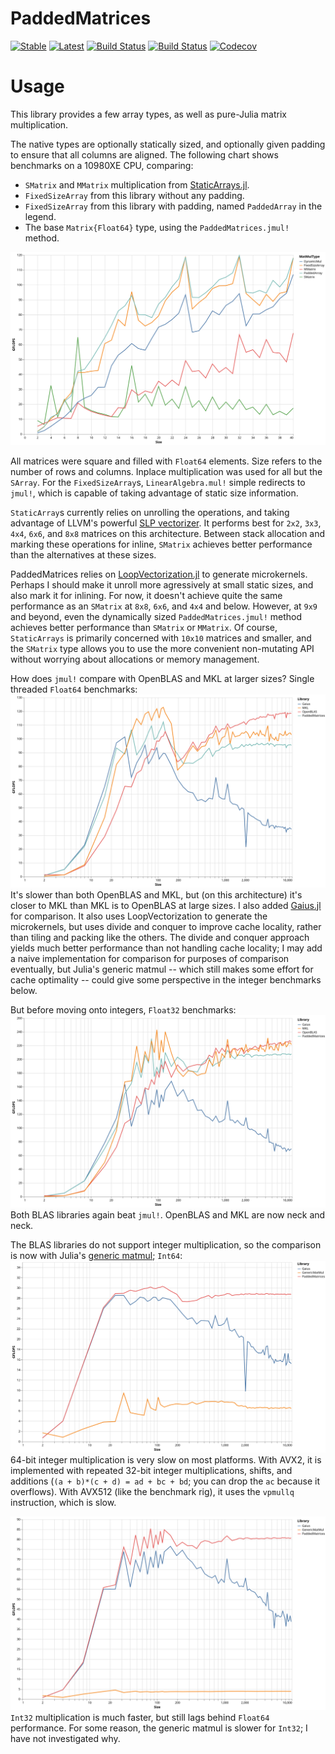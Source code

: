 # PaddedMatrices

[![Stable](https://img.shields.io/badge/docs-stable-blue.svg)](https://chriselrod.github.io/PaddedMatrices.jl/stable)
[![Latest](https://img.shields.io/badge/docs-latest-blue.svg)](https://chriselrod.github.io/PaddedMatrices.jl/latest)
[![Build Status](https://travis-ci.com/chriselrod/PaddedMatrices.jl.svg?branch=master)](https://travis-ci.com/chriselrod/PaddedMatrices.jl)
[![Build Status](https://ci.appveyor.com/api/projects/status/github/chriselrod/PaddedMatrices.jl?svg=true)](https://ci.appveyor.com/project/chriselrod/PaddedMatrices-jl)
[![Codecov](https://codecov.io/gh/chriselrod/PaddedMatrices.jl/branch/master/graph/badge.svg)](https://codecov.io/gh/chriselrod/PaddedMatrices.jl)

# Usage

This library provides a few array types, as well as pure-Julia matrix multiplication.

The native types are optionally statically sized, and optionally given padding to ensure that all columns are aligned. The following chart shows benchmarks on a 10980XE CPU, comparing:

* `SMatrix` and `MMatrix` multiplication from [StaticArrays.jl](https://github.com/JuliaArrays/StaticArrays.jl).
* `FixedSizeArray` from this library without any padding.
* `FixedSizeArray` from this library with padding, named `PaddedArray` in the legend.
* The base `Matrix{Float64}` type, using the `PaddedMatrices.jmul!` method.

![SizedArrayBenchmarks](docs/src/assets/sizedarrayBenchmarks.svg)

All matrices were square and filled with `Float64` elements. Size refers to the number of rows and columns.
Inplace multiplication was used for all but the `SArray`. For the `FixedSizeArray`s, `LinearAlgebra.mul!` simple redirects to `jmul!`, which is capable of taking advantage of static size information.

`StaticArray`s currently relies on unrolling the operations, and taking advantage of LLVM's powerful [SLP vectorizer](https://llvm.org/docs/Vectorizers.html#the-slp-vectorizer). It performs best for `2x2`, `3x3`, `4x4`, `6x6`, and `8x8` matrices on this architecture. Between stack allocation and marking these operations for inline, `SMatrix` achieves better performance than the alternatives at these sizes.

PaddedMatrices relies on [LoopVectorization.jl](https://github.com/chriselrod/LoopVectorization.jl) to generate microkernels. Perhaps I should make it unroll more agressively at small static sizes, and also mark it for inlining. For now, it doesn't achieve quite the same performance as an `SMatrix` at `8x8`, `6x6`, and `4x4` and below. However, at `9x9` and beyond, even the dynamically sized `PaddedMatrices.jmul!` method achieves better performance than `SMatrix` or `MMatrix`. Of course, `StaticArrays` is primarily concerned with `10x10` matrices and smaller, and the `SMatrix` type allows you to use the more convenient non-mutating API without worrying about allocations or memory management.

How does `jmul!` compare with OpenBLAS and MKL at larger sizes? Single threaded `Float64` benchmarks:
![dgemmbenchmarks](docs/src/assets/gemmf64.svg)
It's slower than both OpenBLAS and MKL, but (on this architecture) it's closer to MKL than MKL is to OpenBLAS at large sizes. I also added [Gaius.jl](https://github.com/MasonProtter/Gaius.jl) for comparison. It also uses LoopVectorization to generate the microkernels, but uses divide and conquer to improve cache locality, rather than tiling and packing like the others. The divide and conquer approach yields much better performance than not handling cache locality; I may add a naive implementation for comparison for purposes of comparison eventually, but Julia's generic matmul -- which still makes some effort for cache optimality -- could give some perspective in the integer benchmarks below.

But before moving onto integers, `Float32` benchmarks:
![sgemmbenchmarks](docs/src/assets/gemmf32.svg)
Both BLAS libraries again beat `jmul!`. OpenBLAS and MKL are now neck and neck.

The BLAS libraries do not support integer multiplication, so the comparison is now with Julia's [generic matmul](https://github.com/JuliaLang/julia/blob/b1f51df1088b2ab4e1c954537fd8c22b9b5f19ac/stdlib/LinearAlgebra/src/matmul.jl#L730); `Int64`:
![i64gemmbenchmarks](docs/src/assets/gemmi64.svg)
64-bit integer multiplication is very slow on most platforms. With AVX2, it is implemented with repeated 32-bit integer multiplications, shifts, and additions (`(a + b)*(c + d) = ad + bc + bd`; you can drop the `ac` because it overflows). With AVX512 (like the benchmark rig), it uses the `vpmullq` instruction, which is slow.

![i32gemmbenchmarks](docs/src/assets/gemmi32.svg)
`Int32` multiplication is much faster, but still lags behind `Float64` performance.
For some reason, the generic matmul is slower for `Int32`; I have not investigated why.



